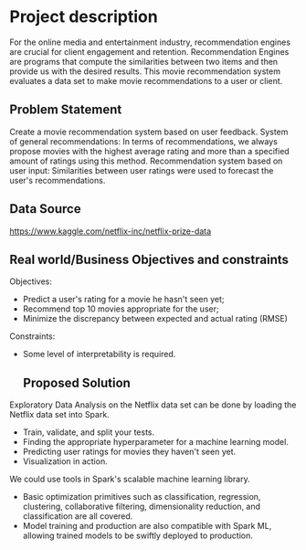 # Project description 

For the online media and entertainment industry, recommendation engines are crucial for client engagement and retention.
Recommendation Engines are programs that compute the similarities between two items and then provide us with the desired results.
This movie recommendation system evaluates a data set to make movie recommendations to a user or client.

## Problem Statement

Create a movie recommendation system based on user feedback.
System of general recommendations:
In terms of recommendations, we always propose movies with the highest average rating and more than a specified amount of ratings using this method.
Recommendation system based on user input:
Similarities between user ratings were used to forecast the user's recommendations.

## Data Source

https://www.kaggle.com/netflix-inc/netflix-prize-data

## Real world/Business Objectives and constraints

Objectives: 
* Predict a user's rating for a movie he hasn't seen yet;
* Recommend top 10 movies appropriate for the user;
* Minimize the discrepancy between expected and actual rating (RMSE)

Constraints:

* Some level of interpretability is required.

  ## Proposed Solution

Exploratory Data Analysis on the Netflix data set can be done by loading the Netflix data set into Spark.

* Train, validate, and split your tests.
* Finding the appropriate hyperparameter for a
machine learning model.
* Predicting user ratings for movies they haven't seen yet.
* Visualization in action.

We could use tools in Spark's scalable machine learning library.
* Basic optimization primitives such as classification, regression, clustering, collaborative filtering, dimensionality reduction, and classification are all covered.
* Model training and production are also compatible with Spark ML, allowing trained models to be swiftly deployed to production.
